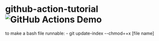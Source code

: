 # github-action-tutorial ![GitHub Actions Demo](https://github.com/joshua-metriqa/github-action-tutorial/actions/workflows/github-actions-demo.yml/badge.svg?branch=main)


to make a bash file runnable:
    - git update-index --chmod=+x [file name]